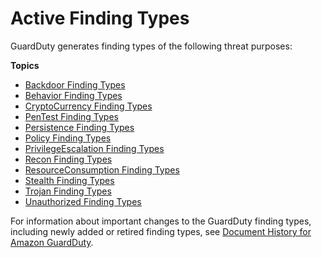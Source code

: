 # Active Finding Types<a name="guardduty_finding-types-active"></a>

GuardDuty generates finding types of the following threat purposes: 

**Topics**
+ [Backdoor Finding Types](guardduty_backdoor.md)
+ [Behavior Finding Types](guardduty_behavior.md)
+ [CryptoCurrency Finding Types](guardduty_crypto.md)
+ [PenTest Finding Types](guardduty_pentest.md)
+ [Persistence Finding Types](guardduty_persistence.md)
+ [Policy Finding Types](guardduty_policy.md)
+ [PrivilegeEscalation Finding Types](guardduty_privilegeescalation.md)
+ [Recon Finding Types](guardduty_recon.md)
+ [ResourceConsumption Finding Types](guardduty_resource.md)
+ [Stealth Finding Types](guardduty_stealth.md)
+ [Trojan Finding Types](guardduty_trojan.md)
+ [Unauthorized Finding Types](guardduty_unauthorized.md)

For information about important changes to the GuardDuty finding types, including newly added or retired finding types, see [Document History for Amazon GuardDuty](doc-history.md)\.